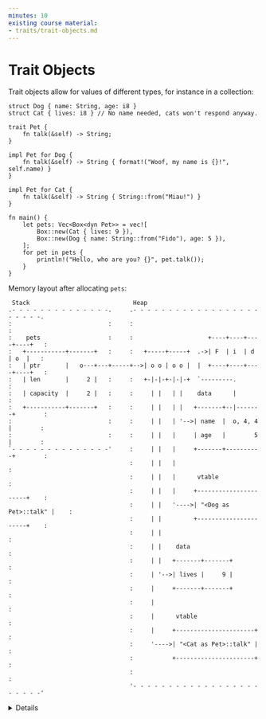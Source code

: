 ```yaml
---
minutes: 10
existing course material:
- traits/trait-objects.md
---
```


# Trait Objects

Trait objects allow for values of different types, for instance in a collection:

```rust,editable
struct Dog { name: String, age: i8 }
struct Cat { lives: i8 } // No name needed, cats won't respond anyway.

trait Pet {
    fn talk(&self) -> String;
}

impl Pet for Dog {
    fn talk(&self) -> String { format!("Woof, my name is {}!", self.name) }
}

impl Pet for Cat {
    fn talk(&self) -> String { String::from("Miau!") }
}

fn main() {
    let pets: Vec<Box<dyn Pet>> = vec![
        Box::new(Cat { lives: 9 }),
        Box::new(Dog { name: String::from("Fido"), age: 5 }),
    ];
    for pet in pets {
        println!("Hello, who are you? {}", pet.talk());
    }
}
```

Memory layout after allocating `pets`:

```bob
 Stack                             Heap
.- - - - - - - - - - - - - -.     .- - - - - - - - - - - - - - - - - - - - - - -.
:                           :     :                                             :
:    pets                   :     :                     +----+----+----+----+   :
:   +-----------+-------+   :     :   +-----+-----+  .->| F  | i  | d  | o  |   :
:   | ptr       |   o---+---+-----+-->| o o | o o |  |  +----+----+----+----+   :
:   | len       |     2 |   :     :   +-|-|-+-|-|-+  `---------.                :
:   | capacity  |     2 |   :     :     | |   | |    data      |                :
:   +-----------+-------+   :     :     | |   | |   +-------+--|-------+        :
:                           :     :     | |   | '-->| name  |  o, 4, 4 |        :
:                           :     :     | |   |     | age   |        5 |        :
`- - - - - - - - - - - - - -'     :     | |   |     +-------+----------+        :
                                  :     | |   |                                 :
                                  :     | |   |      vtable                     :
                                  :     | |   |     +----------------------+    :
                                  :     | |   '---->| "<Dog as Pet>::talk" |    :
                                  :     | |         +----------------------+    :
                                  :     | |                                     :
                                  :     | |    data                             :
                                  :     | |   +-------+-------+                 :
                                  :     | '-->| lives |     9 |                 :
                                  :     |     +-------+-------+                 :
                                  :     |                                       :
                                  :     |      vtable                           :
                                  :     |     +----------------------+          :
                                  :     '---->| "<Cat as Pet>::talk" |          :
                                  :           +----------------------+          :
                                  :                                             :
                                  '- - - - - - - - - - - - - - - - - - - - - - -'
```

<details>

- Types that implement a given trait may be of different sizes. This makes it
  impossible to have things like `Vec<dyn Pet>` in the example above.
- `dyn Pet` is a way to tell the compiler about a dynamically sized type that
  implements `Pet`.
- In the example, `pets` is allocated on the stack and the vector data is on the
  heap. The two vector elements are *fat pointers*:
  - A fat pointer is a double-width pointer. It has two components: a pointer to
    the actual object and a pointer to the [virtual method table] (vtable) for the
    `Pet` implementation of that particular object.
  - The data for the `Dog` named Fido is the `name` and `age` fields. The `Cat`
    has a `lives` field.
- Compare these outputs in the above example:
     ```rust,ignore
         println!("{} {}", std::mem::size_of::<Dog>(), std::mem::size_of::<Cat>());
         println!("{} {}", std::mem::size_of::<&Dog>(), std::mem::size_of::<&Cat>());
         println!("{}", std::mem::size_of::<&dyn Pet>());
         println!("{}", std::mem::size_of::<Box<dyn Pet>>());
     ```

[virtual method table]: https://en.wikipedia.org/wiki/Virtual_method_table

</details>

